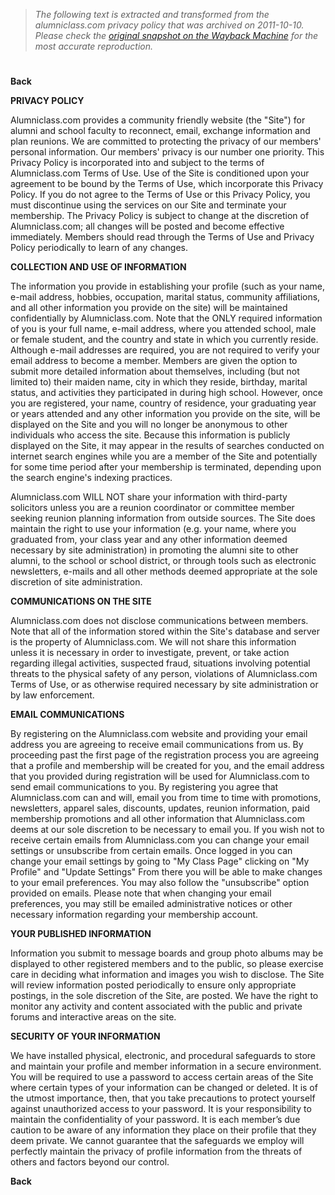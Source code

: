 > *The following text is extracted and transformed from the alumniclass.com privacy policy that was archived on 2011-10-10. Please check the [original snapshot on the Wayback Machine](https://web.archive.org/web/20111010024954id_/http%3A//www.alumniclass.com/privacy_policy.php) for the most accurate reproduction.*

# 

**Back**

 **PRIVACY POLICY**

Alumniclass.com provides a community friendly website (the "Site") for alumni and school faculty to reconnect, email, exchange information and plan reunions. We are committed to protecting the privacy of our members' personal information. Our members' privacy is our number one priority. This Privacy Policy is incorporated into and subject to the terms of Alumniclass.com Terms of Use. Use of the Site is conditioned upon your agreement to be bound by the Terms of Use, which incorporate this Privacy Policy. If you do not agree to the Terms of Use or this Privacy Policy, you must discontinue using the services on our Site and terminate your membership. The Privacy Policy is subject to change at the discretion of Alumniclass.com; all changes will be posted and become effective immediately. Members should read through the Terms of Use and Privacy Policy periodically to learn of any changes.

**COLLECTION AND USE OF INFORMATION**

The information you provide in establishing your profile (such as your name, e-mail address, hobbies, occupation, marital status, community affiliations, and all other information you provide on the site) will be maintained confidentially by Alumniclass.com. Note that the ONLY required information of you is your full name, e-mail address, where you attended school, male or female student, and the country and state in which you currently reside. Although e-mail addresses are required, you are not required to verify your email address to become a member. Members are given the option to submit more detailed information about themselves, including (but not limited to) their maiden name, city in which they reside, birthday, marital status, and activities they participated in during high school. However, once you are registered, your name, country of residence, your graduating year or years attended and any other information you provide on the site, will be displayed on the Site and you will no longer be anonymous to other individuals who access the site. Because this information is publicly displayed on the Site, it may appear in the results of searches conducted on internet search engines while you are a member of the Site and potentially for some time period after your membership is terminated, depending upon the search engine's indexing practices.

Alumniclass.com WILL NOT share your information with third-party solicitors unless you are a reunion coordinator or committee member seeking reunion planning information from outside sources. The Site does maintain the right to use your information (e.g. your name, where you graduated from, your class year and any other information deemed necessary by site administration) in promoting the alumni site to other alumni, to the school or school district, or through tools such as electronic newsletters, e-mails and all other methods deemed appropriate at the sole discretion of site administration.

**COMMUNICATIONS ON THE SITE**

Alumniclass.com does not disclose communications between members. Note that all of the information stored within the Site's database and server is the property of Alumniclass.com. We will not share this information unless it is necessary in order to investigate, prevent, or take action regarding illegal activities, suspected fraud, situations involving potential threats to the physical safety of any person, violations of Alumniclass.com Terms of Use, or as otherwise required necessary by site administration or by law enforcement.

**EMAIL COMMUNICATIONS**

By registering on the Alumniclass.com website and providing your email address you are agreeing to receive email communications from us. By proceeding past the first page of the registration process you are agreeing that a profile and membership will be created for you, and the email address that you provided during registration will be used for Alumniclass.com to send email communications to you. By registering you agree that Alumniclass.com can and will, email you from time to time with promotions, newsletters, apparel sales, discounts, updates, reunion information, paid membership promotions and all other information that Alumniclass.com deems at our sole discretion to be necessary to email you. If you wish not to receive certain emails from Alumniclass.com you can change your email settings or unsubscribe from certain emails. Once logged in you can change your email settings by going to "My Class Page" clicking on "My Profile" and "Update Settings" From there you will be able to make changes to your email preferences. You may also follow the "unsubscribe" option provided on emails. Please note that when changing your email preferences, you may still be emailed administrative notices or other necessary information regarding your membership account.

**YOUR PUBLISHED INFORMATION**

Information you submit to message boards and group photo albums may be displayed to other registered members and to the public, so please exercise care in deciding what information and images you wish to disclose. The Site will review information posted periodically to ensure only appropriate postings, in the sole discretion of the Site, are posted. We have the right to monitor any activity and content associated with the public and private forums and interactive areas on the site.

**SECURITY OF YOUR INFORMATION**

We have installed physical, electronic, and procedural safeguards to store and maintain your profile and member information in a secure environment. You will be required to use a password to access certain areas of the Site where certain types of your information can be changed or deleted. It is of the utmost importance, then, that you take precautions to protect yourself against unauthorized access to your password. It is your responsibility to maintain the confidentiality of your password. It is each member’s due caution to be aware of any information they place on their profile that they deem private. We cannot guarantee that the safeguards we employ will perfectly maintain the privacy of profile information from the threats of others and factors beyond our control.

**Back**
